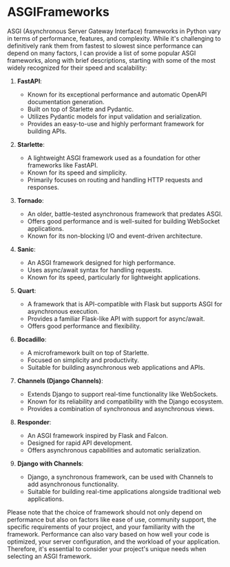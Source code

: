 # ASGIFrameworks

ASGI (Asynchronous Server Gateway Interface) frameworks in Python vary in terms of performance, features, and complexity. While it's challenging to definitively rank them from fastest to slowest since performance can depend on many factors, I can provide a list of some popular ASGI frameworks, along with brief descriptions, starting with some of the most widely recognized for their speed and scalability:

1. **FastAPI**:
   - Known for its exceptional performance and automatic OpenAPI documentation generation.
   - Built on top of Starlette and Pydantic.
   - Utilizes Pydantic models for input validation and serialization.
   - Provides an easy-to-use and highly performant framework for building APIs.

2. **Starlette**:
   - A lightweight ASGI framework used as a foundation for other frameworks like FastAPI.
   - Known for its speed and simplicity.
   - Primarily focuses on routing and handling HTTP requests and responses.

3. **Tornado**:
   - An older, battle-tested asynchronous framework that predates ASGI.
   - Offers good performance and is well-suited for building WebSocket applications.
   - Known for its non-blocking I/O and event-driven architecture.

4. **Sanic**:
   - An ASGI framework designed for high performance.
   - Uses async/await syntax for handling requests.
   - Known for its speed, particularly for lightweight applications.

5. **Quart**:
   - A framework that is API-compatible with Flask but supports ASGI for asynchronous execution.
   - Provides a familiar Flask-like API with support for async/await.
   - Offers good performance and flexibility.

6. **Bocadillo**:
   - A microframework built on top of Starlette.
   - Focused on simplicity and productivity.
   - Suitable for building asynchronous web applications and APIs.

7. **Channels (Django Channels)**:
   - Extends Django to support real-time functionality like WebSockets.
   - Known for its reliability and compatibility with the Django ecosystem.
   - Provides a combination of synchronous and asynchronous views.

8. **Responder**:
   - An ASGI framework inspired by Flask and Falcon.
   - Designed for rapid API development.
   - Offers asynchronous capabilities and automatic serialization.

9. **Django with Channels**:
   - Django, a synchronous framework, can be used with Channels to add asynchronous functionality.
   - Suitable for building real-time applications alongside traditional web applications.

Please note that the choice of framework should not only depend on performance but also on factors like ease of use, community support, the specific requirements of your project, and your familiarity with the framework. Performance can also vary based on how well your code is optimized, your server configuration, and the workload of your application. Therefore, it's essential to consider your project's unique needs when selecting an ASGI framework.
